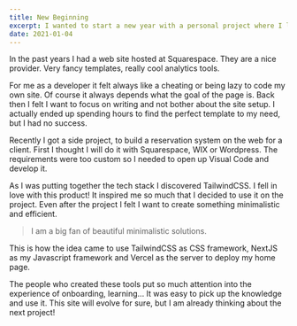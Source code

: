 ```yaml
---
title: New Beginning
excerpt: I wanted to start a new year with a personal project where I learn something new and do something for myself...therefore I recreated my web page.
date: 2021-01-04
---
```


In the past years I had a web site hosted at Squarespace. They are a nice provider. Very fancy templates, really cool analytics tools.

For me as a developer it felt always like a cheating or being lazy to code my own site. Of course it always depends what the goal of the page is. Back then I felt I want to focus on writing and not bother about the site setup. I actually ended up spending hours to find the perfect template to my need, but I had no success.

Recently I got a side project, to build a reservation system on the web for a client. First I thought I will do it with Squarespace, WIX or Wordpress. The requirements were too custom so I needed to open up Visual Code and develop it.

As I was putting together the tech stack I discovered TailwindCSS. I fell in love with this product! It inspired me so much that I decided to use it on the project. Even after the project I felt I want to create something minimalistic and efficient.

> I am a big fan of beautiful minimalistic solutions.

This is how the idea came to use TailwindCSS as CSS framework, NextJS as my Javascript framework and Vercel as the server to deploy my home page.

The people who created these tools put so much attention into the experience of onboarding, learning... It was easy to pick up the knowledge and use it. This site will evolve for sure, but I am already thinking about the next project!
